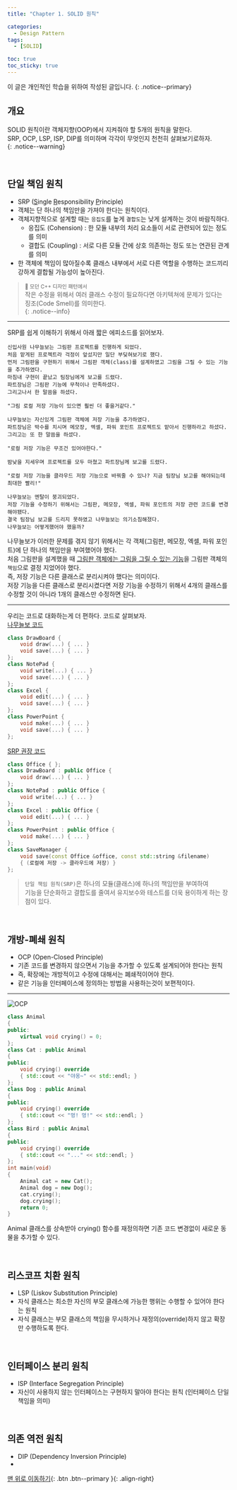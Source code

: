 ```yaml
---
title: "Chapter 1. SOLID 원칙" 

categories:
  - Design Pattern
tags:
  - [SOLID]

toc: true
toc_sticky: true
---
```

이 글은 개인적인 학습을 위하여 작성된 글입니다.
{: .notice--primary}  

## 개요

SOLID 원칙이란 객체지향(OOP)에서 지켜줘야 할 5개의 원칙을 말한다.  
SRP, OCP, LSP, ISP, DIP를 의미하며 각각이 무엇인지 천천히 살펴보기로하자.  
{: .notice--warning}  

<br>

## 단일 책임 원칙  
- SRP (<u>S</u>ingle <u>R</u>esponsibility <u>P</u>rinciple)
- 객체는 단 하나의 책임만을 가져야 한다는 원칙이다.  
- 객체지향적으로 설계할 때는 `응집도`를 높게 `결합도`는 낮게 설계하는 것이 바람직하다.  
    - 응집도 (Cohension) : 한 모듈 내부의 처리 요소들이 서로 관련되어 있는 정도를 의미  
    - 결합도 (Coupling) : 서로 다른 모듈 간에 상호 의존하는 정도 또는 연관된 관계를 의미  
- 한 객체에 책임이 많아질수록 클래스 내부에서 서로 다른 역할을 수행하는 코드끼리 강하게 결합될 가능성이 높아진다.  

> <small>📖 모던 C++ 디자인 패턴에서</small>  
> 작은 수정을 위해서 여러 클래스 수정이 필요하다면 아키텍쳐에 문제가 있다는 징조(Code Smell)를 의미한다.  
{: .notice--info} 

***
SRP를 쉽게 이해하기 위해서 아래 짧은 에피소드를 읽어보자.  

    신입사원 나무늘보는 그림판 프로젝트를 진행하게 되었다.
    처음 맡게된 프로젝트라 걱정이 앞섰지만 일단 부딪혀보기로 했다.
    먼저 그림판을 구현하기 위해서 그림판 객체(class)를 설계하였고 그림을 그릴 수 있는 기능을 추가하였다.
    마침내 구현이 끝났고 팀장님에게 보고를 드렸다.
    파트장님은 그림판 기능에 무척이나 만족하셨다.
    그리고나서 한 말씀을 하셨다.

    "그림 로컬 저장 기능이 있으면 훨씬 더 좋을거같다."

    나무늘보는 자신있게 그림판 객체에 저장 기능을 추가하였다.
    파트장님은 박수를 치시며 메모장, 엑셀, 파워 포인트 프로젝트도 맡아서 진행하라고 하셨다.
    그리고는 또 한 말씀을 하셨다.

    "로컬 저장 기능은 무조건 있어야한다."

    밤낮을 지세우며 프로젝트를 모두 마쳤고 파트장님께 보고를 드렸다.

    "로컬 저장 기능을 클라우드 저장 기능으로 바꿔줄 수 있나? 지금 팀장님 보고를 해야되는데 최대한 빨리!"

    나무늘보는 멘탈이 붕괴되었다. 
    저장 기능을 수정하기 위해서는 그림판, 메모장, 엑셀, 파워 포인트의 저장 관련 코드를 변경해야됐다.
    결국 팀장님 보고를 드리지 못하였고 나무늘보는 의기소침해졌다.
    나무늘보는 어떻게했어야 했을까?

나무늘보가 이러한 문제를 겪지 않기 위해서는 각 객체(그림판, 메모장, 엑셀, 파워 포인트)에 단 하나의 책임만을 부여했어야 했다.  
처음 그림판을 설계했을 때 <u>그림판 객체에는 그림을 그릴 수 있는 기능</u>을 그림판 객체의 `책임`으로 결정 지었어야 했다.  
즉, 저장 기능은 다른 클래스로 분리시켜야 했다는 의미이다.  
저장 기능을 다른 클래스로 분리시켰다면 저장 기능을 수정하기 위해서 4개의 클래스를 수정할 것이 아니라 1개의 클래스만 수정하면 된다.  

***
우리는 코드로 대화하는게 더 편하다. 코드로 살펴보자.  
<u>나무늘보 코드</u>
```cpp
class DrawBoard {
    void draw(...) { ... }
    void save(...) { ... }
};
class NotePad {
    void write(...) { ... }
    void save(...) { ... }
};
class Excel {
    void edit(...) { ... }
    void save(...) { ... }
};
class PowerPoint {
    void make(...) { ... }
    void save(...) { ... } 
};
```
<u>SRP 권장 코드</u>
```cpp
class Office { };
class DrawBoard : public Office {
    void draw(...) { ... }
};
class NotePad : public Office {
    void write(...) { ... }
};
class Excel : public Office {
    void edit(...) { ... }
};
class PowerPoint : public Office {
    void make(...) { ... }
};
class SaveManager {
    void save(const Office &office, const std::string &filename)
    { (로컬에 저장 -> 클라우드에 저장) }
};
```

> `단일 책임 원칙(SRP)`은 하나의 모듈(클래스)에 하나의 책임만을 부여하여  
> 기능을 단순화하고 결합도를 줄여서 유지보수와 테스트를 더욱 용이하게 하는 장점이 있다.  

<br>  

## 개방-폐쇄 원칙  
- OCP (Open-Closed Principle)  
- 기존 코드를 변경하지 않으면서 기능을 추가할 수 있도록 설계되어야 한다는 원칙  
- 즉, 확장에는 개방적이고 수정에 대해서는 폐쇄적이어야 한다.  
- 같은 기능을 인터페이스에 정의하는 방법을 사용하는것이 보편적이다.  

***
![OCP](https://user-images.githubusercontent.com/38198388/198814247-9d89b454-651c-43f7-839c-53ce9087b884.png)
```cpp
class Animal
{
public:
    virtual void crying() = 0;
};
class Cat : public Animal
{
public:
    void crying() override 
    { std::cout << "야옹~" << std::endl; }
};
class Dog : public Animal
{
public:
    void crying() override
    { std::cout << "멍! 멍!" << std::endl; }
};
class Bird : public Animal
{
public:
    void crying() override
    { std::cout << "..." << std::endl; }
};
int main(void)
{
    Animal cat = new Cat();
    Animal dog = new Dog();
    cat.crying();
    dog.crying();
    return 0;
}
```
Animal 클래스를 상속받아 crying() 함수를 재정의하면 기존 코드 변경없이 새로운 동물을 추가할 수 있다.  
  
<br>  

## 리스코프 치환 원칙  
- LSP (Liskov Substitution Principle)  
- 자식 클래스는 최소한 자신의 부모 클래스에 가능한 행위는 수행할 수 있어야 한다는 원칙  
- 자식 클래스는 부모 클래스의 책임을 무시하거나 재정의(override)하지 않고 확장만 수행하도록 한다.   
  
<br>  

## 인터페이스 분리 원칙  
- ISP (Interface Segregation Principle)  
- 자신이 사용하지 않는 인터페이스는 구현하지 말아야 한다는 원칙 (인터페이스 단일 책임을 의미)  

<br>  

## 의존 역전 원칙  
- DIP (Dependency Inversion Principle)  
- 



[맨 위로 이동하기](#){: .btn .btn--primary }{: .align-right}